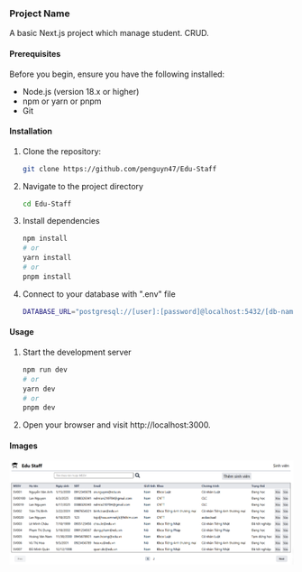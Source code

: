 ### Project Name

A basic Next.js project which manage student. CRUD.

#### Prerequisites

Before you begin, ensure you have the following installed:

- Node.js (version 18.x or higher)
- npm or yarn or pnpm
- Git

#### Installation

1. Clone the repository:
   ```bash
   git clone https://github.com/penguyn47/Edu-Staff
   ```
2. Navigate to the project directory
   ```bash
   cd Edu-Staff
   ```
3. Install dependencies
   ```bash
   npm install
   # or
   yarn install
   # or
   pnpm install
   ```
4. Connect to your database with ".env" file
   ```bash
   DATABASE_URL="postgresql://[user]:[password]@localhost:5432/[db-name]"
   ```

#### Usage

1. Start the development server
   ```bash
   npm run dev
   # or
   yarn dev
   # or
   pnpm dev
   ```
2. Open your browser and visit http://localhost:3000.

#### Images

![Alt text](imgs/img-01.png)
